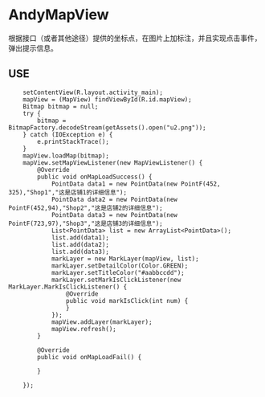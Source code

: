 # AndyMapView
根据接口（或者其他途径）提供的坐标点，在图片上加标注，并且实现点击事件，弹出提示信息。

USE
---------------------------

        setContentView(R.layout.activity_main);
        mapView = (MapView) findViewById(R.id.mapView);
        Bitmap bitmap = null;
        try {
            bitmap = BitmapFactory.decodeStream(getAssets().open("u2.png"));
        } catch (IOException e) {
            e.printStackTrace();
        }
        mapView.loadMap(bitmap);
        mapView.setMapViewListener(new MapViewListener() {
            @Override
            public void onMapLoadSuccess() {
                PointData data1 = new PointData(new PointF(452, 325),"Shop1","这是店铺1的详细信息");
                PointData data2 = new PointData(new PointF(452,94),"Shop2","这是店铺2的详细信息");
                PointData data3 = new PointData(new PointF(723,97),"Shop3","这是店铺3的详细信息");
                List<PointData> list = new ArrayList<PointData>();
                list.add(data1);
                list.add(data2);
                list.add(data3);
                markLayer = new MarkLayer(mapView, list);
                markLayer.setDetailColor(Color.GREEN);
                markLayer.setTitleColor("#aabbccdd");
                markLayer.setMarkIsClickListener(new MarkLayer.MarkIsClickListener() {
                    @Override
                    public void markIsClick(int num) {
                    }
                });
                mapView.addLayer(markLayer);
                mapView.refresh();
            }
        
            @Override
            public void onMapLoadFail() {

            }

        });
